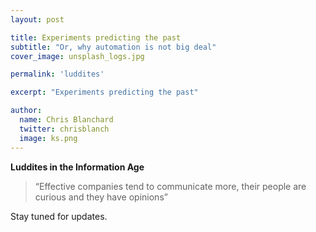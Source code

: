 ```yaml
---
layout: post

title: Experiments predicting the past
subtitle: "Or, why automation is not big deal"
cover_image: unsplash_logs.jpg

permalink: 'luddites'

excerpt: "Experiments predicting the past"

author:
  name: Chris Blanchard
  twitter: chrisblanch
  image: ks.png
---
```


**Luddites in the Information Age**
> “Effective companies tend to communicate more, their people are curious and they have opinions”

Stay tuned for updates.